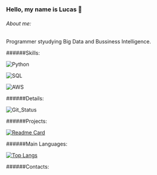 ### Hello, my name is Lucas 👋

###### About me:

Programmer styudying Big Data and Bussiness Intelligence. 

######Skills:

![Python](https://img.shields.io/badge/Python-3776AB?style=for-the-badge&logo=python&logoColor=white
)

![SQL](https://img.shields.io/badge/MySQL-00000F?style=for-the-badge&logo=mysql&logoColor=white)

![AWS](https://img.shields.io/badge/Amazon_AWS-232F3E?style=for-the-badge&logo=amazon-aws&logoColor=white
)

######Details:

![Git_Status](https://github-readme-stats.vercel.app/api?username=lukecardoso&hide=contribs,prs)

######Projects:

[![Readme Card](https://github-readme-stats.vercel.app/api/pin/?username=lukecardoso&repo=github-readme-stats)](https://github.com/lukecardoso/github-readme-stats)


######Main Languages:

[![Top Langs](https://github-readme-stats.vercel.app/api/top-langs/?username=lukecardoso)](https://github.com/lukecardoso/github-readme-stats)


######Contacts:


